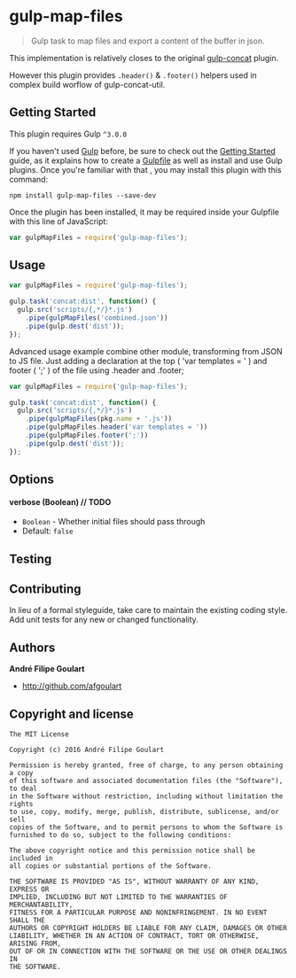 # gulp-map-files

> Gulp task to map files and export a content of the buffer in json.

This implementation is relatively closes to the original [gulp-concat](https://github.com/wearefractal/gulp-concat) plugin.

However this plugin provides `.header()` & `.footer()` helpers used in complex build worflow of gulp-concat-util.

## Getting Started

This plugin requires Gulp `^3.0.0`

If you haven't used [Gulp](http://gulpjs.com/) before, be sure to check out the [Getting Started](https://github.com/gulpjs/gulp/blob/master/docs/getting-started.md) guide, as it explains how to create a [Gulpfile](https://github.com/gulpjs/gulp/blob/master/docs/API.md) as well as install and use Gulp plugins. Once you're familiar with that , you may install this plugin with this command:

```shell
npm install gulp-map-files --save-dev
```

Once the plugin has been installed, it may be required inside your Gulpfile with this line of JavaScript:

```javascript
var gulpMapFiles = require('gulp-map-files');
```

## Usage

```javascript
var gulpMapFiles = require('gulp-map-files');

gulp.task('concat:dist', function() {
  gulp.src('scripts/{,*/}*.js')
    .pipe(gulpMapFiles('combined.json'))
    .pipe(gulp.dest('dist'));
});
```

Advanced usage example combine other module, transforming from JSON to JS file. Just adding a declaration at the top ( 'var templates = ' ) and footer ( ';' )  of the file using .header and .footer;

```javascript
var gulpMapFiles = require('gulp-map-files');

gulp.task('concat:dist', function() {
  gulp.src('scripts/{,*/}*.js')
    .pipe(gulpMapFiles(pkg.name + '.js'))
    .pipe(gulpMapFiles.header('var templates = '))
    .pipe(gulpMapFiles.footer(';'))
    .pipe(gulp.dest('dist'));
});
```

## Options

#### verbose (Boolean) // TODO

- `Boolean` - Whether initial files should pass through
- Default: `false`

## Testing

###

## Contributing

In lieu of a formal styleguide, take care to maintain the existing coding style. Add unit tests for any new or changed functionality.


## Authors

**André Filipe Goulart**

+ http://github.com/afgoulart


## Copyright and license

    The MIT License

    Copyright (c) 2016 André Filipe Goulart

    Permission is hereby granted, free of charge, to any person obtaining a copy
    of this software and associated documentation files (the "Software"), to deal
    in the Software without restriction, including without limitation the rights
    to use, copy, modify, merge, publish, distribute, sublicense, and/or sell
    copies of the Software, and to permit persons to whom the Software is
    furnished to do so, subject to the following conditions:

    The above copyright notice and this permission notice shall be included in
    all copies or substantial portions of the Software.

    THE SOFTWARE IS PROVIDED "AS IS", WITHOUT WARRANTY OF ANY KIND, EXPRESS OR
    IMPLIED, INCLUDING BUT NOT LIMITED TO THE WARRANTIES OF MERCHANTABILITY,
    FITNESS FOR A PARTICULAR PURPOSE AND NONINFRINGEMENT. IN NO EVENT SHALL THE
    AUTHORS OR COPYRIGHT HOLDERS BE LIABLE FOR ANY CLAIM, DAMAGES OR OTHER
    LIABILITY, WHETHER IN AN ACTION OF CONTRACT, TORT OR OTHERWISE, ARISING FROM,
    OUT OF OR IN CONNECTION WITH THE SOFTWARE OR THE USE OR OTHER DEALINGS IN
    THE SOFTWARE.